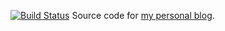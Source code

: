 [![Build Status](https://travis-ci.org/brodoll/brodoll.github.io-src.svg?branch=master)](https://travis-ci.org/brodoll/brodoll.github.io-src)
Source code for [my personal blog](http://brodoll.github.io/).
